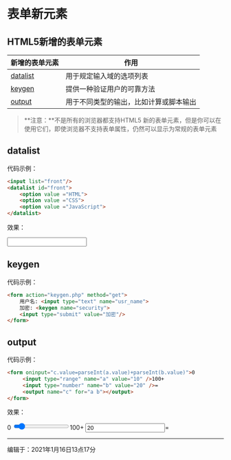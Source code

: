 # 表单新元素

## HTML5新增的表单元素

| 新增的表单元素        | 作用                                   |
| :-------------------- | -------------------------------------- |
| [datalist](#datalist) | 用于规定输入域的选项列表               |
| [keygen](#keygen)     | 提供一种验证用户的可靠方法             |
| [output](#output)     | 用于不同类型的输出，比如计算或脚本输出 |



> **注意：**不是所有的浏览器都支持HTML5 新的表单元素，但是你可以在使用它们，即使浏览器不支持表单属性，仍然可以显示为常规的表单元素



## <span id="datalist">datalist</span>

代码示例：

```html
<input list="front"/>
<datalist id="front">
    <option value ="HTML">
    <option value ="CSS">
    <option value ="JavaScript">
</datalist>
```

效果：

<input list="front"/>

<datalist id="front">
    <option value ="HTML">
    <option value ="CSS">
    <option value ="JavaScript">
</datalist>



## <span id="keygen">keygen</span>

代码示例：

```html
<form action="keygen.php" method="get">
    用户名: <input type="text" name="usr_name">
    加密: <keygen name="security">
    <input type="submit" value="加密"/>
</form>
```



## <span id="output">output</span>

代码示例：

```html
<form oninput="c.value=parseInt(a.value)+parseInt(b.value)">0
     <input type="range" name="a" value="10" />100+
     <input type="number" name="b" value="20" />=
     <output name="c" for="a b"></output>
</form>
```

效果：

<form oninput="c.value=parseInt(a.value)+parseInt(b.value)">0
     <input type="range" name="a" value="10" />100+
     <input type="number" name="b" value="20" />=
     <output name="c" for="a b"></output>
</form>

------

编辑于：2021年1月16日13点17分